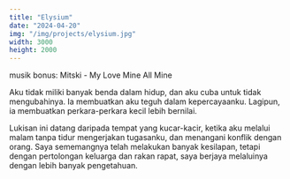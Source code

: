 ```yaml
---
title: "Elysium"
date: "2024-04-20"
img: "/img/projects/elysium.jpg"
width: 3000
height: 2000
---
```


musik bonus: Mitski - My Love Mine All Mine

Aku tidak miliki banyak benda dalam hidup, dan aku cuba untuk tidak mengubahinya. Ia membuatkan aku teguh dalam kepercayaanku. Lagipun, ia membuatkan perkara-perkara kecil lebih bernilai.

Lukisan ini datang daripada tempat yang kucar-kacir, ketika aku melalui malam tanpa tidur mengerjakan tugasanku, dan menangani konflik dengan orang. Saya sememangnya telah melakukan banyak kesilapan, tetapi dengan pertolongan keluarga dan rakan rapat, saya berjaya melaluinya dengan lebih banyak pengetahuan.
